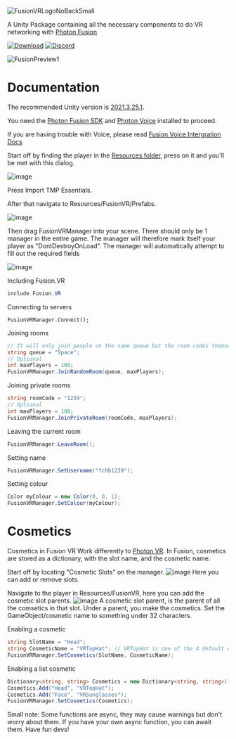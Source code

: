 ![FusionVRLogoNoBackSmall](https://github.com/fchb1239/FusionVR/assets/29258204/48221303-cec0-47b9-bc0e-d129bba3dbcc)

A Unity Package containing all the necessary components to do VR networking with [Photon Fusion](https://www.photonengine.com/fusion)

[![Download](https://img.shields.io/badge/Download-blue.svg)](https://github.com/fchb1239/FusionVR/releases/tag/1.0.0)
[![Discord](https://img.shields.io/badge/Discord-blue.svg)](https://discord.gg/rRvnU846Bf)

![FusionPreview1](https://github.com/fchb1239/FusionVR/assets/29258204/dd51f353-cbea-4947-896f-da7525317d4f)

# Documentation
The recommended Unity version is [2021.3.25.1](https://unity.com/releases/editor/whats-new/2021.3.25).

You need the [Photon Fusion SDK](https://doc.photonengine.com/fusion/current/getting-started/sdk-download) and [Photon Voice](https://assetstore.unity.com/packages/tools/audio/photon-voice-2-130518) installed to proceed.

If you are having trouble with Voice, please read [Fusion Voice Intergration Docs](https://doc.photonengine.com/voice/current/getting-started/voice-for-fusion)

Start off by finding the player in the [Resources folder](https://docs.unity3d.com/Manual/BestPracticeUnderstandingPerformanceInUnity6.html), press on it and you'll be met with this dialog.

![image](https://github.com/fchb1239/FusionVR/assets/29258204/23ebf9d5-6833-42b6-b637-5f19e063af91)

Press Import TMP Essentials.

After that navigate to Resources/FusionVR/Prefabs.

![image](https://github.com/fchb1239/FusionVR/assets/29258204/0f1e3eed-0852-48bb-859e-db4b7051fe1d)

Then drag FusionVRManager into your scene. There should only be 1 manager in the entire game. The manager will therefore mark itself your player as "DontDestroyOnLoad".
The manager will automatically attempt to fill out the required fields

![image](https://github.com/fchb1239/FusionVR/assets/29258204/b65946cd-4a84-4203-abd6-67b6ab59eae1)

Including Fusion.VR
```cs
include Fusion.VR
```

Connecting to servers
```
FusionVRManager.Connect();
```

Joining rooms
```cs
// It will only join people on the same queue but the room codes themselves are random
string queue = "Space";
// Optional
int maxPlayers = 100;
FusionVRManager.JoinRandomRoom(queue, maxPlayers);
```

Joining private rooms
```cs
string roomCode = "1234";
// Optional
int maxPlayers = 100;
FusionVRManager.JoinPrivateRoom(roomCode, maxPlayers);
```

Leaving the current room
```cs
FusionVRManager.LeaveRoom();
```

Setting name
```cs
FusionVRManager.SetUsername("fchb1239");
```

Setting colour
```cs
Color myColour = new Color(0, 0, 1);
FusionVRManager.SetColour(myColour);
```

# Cosmetics
Cosmetics in Fusion VR Work differently to [Photon VR](https://github.com/fchb1239/PhotonVR).
In Fusion, cosmetics are stored as a dictionary, with the slot name, and the cosmetic name.

Start off by locating "Cosmetic Slots" on the manager.
![image](https://github.com/fchb1239/FusionVR/assets/29258204/b2a1e88e-fe9e-43bb-a4d6-1b74d5a21506)
Here you can add or remove slots.

Navigate to the player in Resources/FusionVR, here you can add the cosmetic slot parents.
![image](https://github.com/fchb1239/FusionVR/assets/29258204/75f17d20-e278-4d96-b8e8-c6141cc14202)
A cosmetic slot parent, is the parent of all the comsetics in that slot.
Under a parent, you make the cosmetics. Set the GameObject/cosmetic name to something under 32 characters.

Enabling a cosmetic
```cs
string SlotName = "Head";
string CosmeticName = "VRTopHat"; // VRTopHat is one of the 4 default cosmetics
FusionVRManager.SetCosmetics(SlotName, CosmeticName);
```

Enabling a list cosmetic
```cs
Dictionary<string, string> Cosmetics = new Dictionary<string, string>();
Cosmetics.Add("Head", "VRTopHat");
Cosmetics.Add("Face", "VRSunglasses");
FusionVRManager.SetCosmetics(Cosmetics);
```

Small note: Some functions are async, they may cause warnings but don't worry about them. If you have your own async function, you can await them.
Have fun devs!
